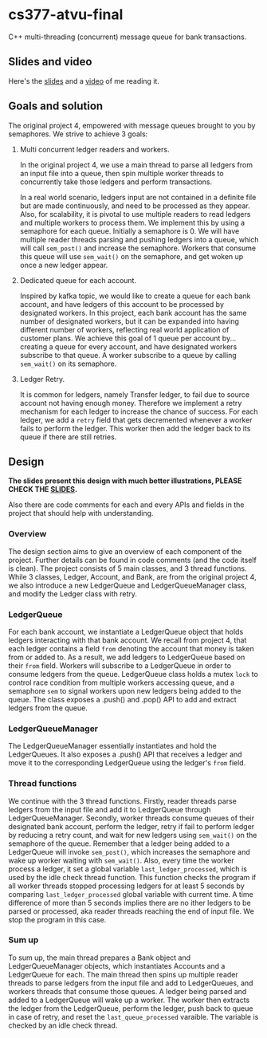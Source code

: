 # cs377-atvu-final
C++ multi-threading (concurrent) message queue for bank transactions.

## Slides and video
Here's the [slides](https://docs.google.com/presentation/d/1YfZQOTx1mCIu35VXGmmKUYVZ3bcSaAhIkxsK7tuhOXc/edit?usp=sharing) and a [video](#) of me reading it.

## Goals and solution
The original project 4, empowered with message queues brought to you by semaphores. We strive to achieve 3 goals: 
1. Multi concurrent ledger readers and workers. 
    
    In the original project 4, we use a main thread to parse all ledgers from an input file into a queue, then spin multiple worker threads to concurrently take those ledgers and perform transactions. 
    
    In a real world scenario, ledgers input are not contained in a definite file but are made continuously, and need to be processed as they appear. Also, for scalability, it is pivotal to use multiple readers to read ledgers and multiple workers to process them. We implement this by using a semaphore for each queue. Initially a semaphore is 0. We will have multiple reader threads parsing and pushing ledgers into a queue, which will call `sem_post()` and  increase the semaphore. Workers that consume this queue will use `sem_wait()` on the semaphore, and get woken up once a new ledger appear.

2. Dedicated queue for each account.
    
    Inspired by kafka topic, we would like to create a queue for each bank account,  and have ledgers of this account to be processed by designated workers. In this project, each bank account has the same number of designated workers, but it can be expanded into having different number of workers, reflecting real world application of customer plans. We achieve this goal of 1 queue per account by... creating a queue for every account, and have designated workers subscribe to that queue. A worker subscribe to a queue by calling `sem_wait()` on its semaphore.

3. Ledger Retry.

    It is common for ledgers, namely Transfer ledger, to fail due to source account not having enough money. Therefore we implement a retry mechanism for each ledger to increase the chance of success. For each ledger, we add a `retry` field that gets decremented whenever a worker fails to perform the ledger. This worker then add the ledger back to its queue if there are still retries.


## Design

**The slides present this design with much better illustrations, PLEASE CHECK THE [SLIDES](https://docs.google.com/presentation/d/1YfZQOTx1mCIu35VXGmmKUYVZ3bcSaAhIkxsK7tuhOXc/edit?usp=sharing).**

Also there are code comments for each and every APIs and fields in the project that should help with understanding.
### Overview
The design section aims to give an overview of each component of the project. Further details can be found in code comments (and the code itself is clean). The project consists of 5 main classes, and 3 thread functions. While 3 classes, Ledger, Account, and Bank, are from the original project 4, we also introduce a new LedgerQueue and LedgerQueueManager class, and modify the Ledger class with retry.

### LedgerQueue
For each bank account, we instantiate a LedgerQueue object that holds ledgers interacting with that bank account. We recall from project 4, that each ledger contains a field `from` denoting the account that money is taken from or added to. As a result, we add ledgers to LedgerQueue based on their `from` field. Workers will subscribe to a LedgerQueue in order to consume ledgers from the queue. LedgerQueue class holds a mutex `lock` to control race condition from multiple workers accessing queue, and a semaphore `sem` to signal workers upon new ledgers being added to the queue. The class exposes a .push() and .pop() API to add and extract ledgers from the queue.

### LedgerQueueManager
The LedgerQueueManager essentially instantiates and hold the LedgerQueues. It also exposes a .push() API that receives a ledger and move it to the corresponding LedgerQueue using the ledger's `from` field.

### Thread functions
We continue with the 3 thread functions. Firstly, reader threads parse ledgers from the input file and add it to LedgerQueue through LedgerQueueManager. Secondly, worker threads consume queues of their designated bank account, perform the ledger, retry if fail to perform ledger by reducing a retry count, and wait for new ledgers using `sem_wait()` on the semaphore of the queue. Remember that a ledger being added to a LedgerQueue will invoke `sem_post()`, which increases the semaphore and wake up worker waiting with `sem_wait()`. Also, every time the worker process a ledger, it set a global variable `last_ledger_processed`, which is used by the idle check thread function. This function checks the program if all worker threads stopped processing ledgers for at least 5 seconds by comparing `last_ledger_processed` global variable with current time. A time difference of more than 5 seconds implies there are no ither ledgers to be parsed or processed, aka reader threads reaching the end of input file. We stop the program in this case.

### Sum up
To sum up, the main thread prepares a Bank object and LedgerQueueManager objects, which instantiates Accounts and a LedgerQueue for each. The main thread then spins up multiple reader threads to parse ledgers from the input file and add to LedgerQueues, and workers threads that consume those queues. A ledger being parsed and added to a LedgerQueue will wake up a worker. The worker then extracts the ledger from the LedgerQueue, perform the ledger, push back to queue in case of retry, and reset the `last_queue_processed` varaible. The variable is checked by an idle check thread.
